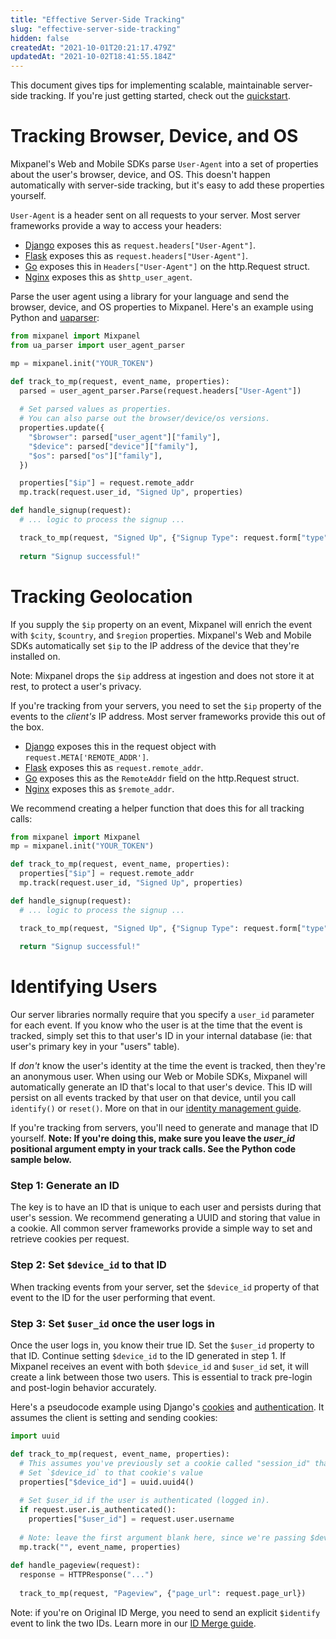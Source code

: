 ```yaml
---
title: "Effective Server-Side Tracking"
slug: "effective-server-side-tracking"
hidden: false
createdAt: "2021-10-01T20:21:17.479Z"
updatedAt: "2021-10-02T18:41:55.184Z"
---
```


This document gives tips for implementing scalable, maintainable server-side tracking. If you're just getting started, check out the [quickstart](doc:server).

# Tracking Browser, Device, and OS
Mixpanel's Web and Mobile SDKs parse `User-Agent` into a set of properties about the user's browser, device, and OS. This doesn't happen automatically with server-side tracking, but it's easy to add these properties yourself.

`User-Agent` is a header sent on all requests to your server. Most server frameworks provide a way to access your headers:
* [Django](https://docs.djangoproject.com/en/4.1/ref/request-response/#django.http.HttpRequest.headers) exposes this as `request.headers["User-Agent"]`.
* [Flask](https://flask.palletsprojects.com/en/2.2.x/api/#flask.Request.headers) exposes this as `request.headers["User-Agent"]`.
* [Go](https://pkg.go.dev/net/http#Request) exposes this in `Headers["User-Agent"]` on the http.Request struct.
* [Nginx](http://nginx.org/en/docs/http/ngx_http_log_module.html) exposes this as `$http_user_agent`.

Parse the user agent using a library for your language and send the browser, device, and OS properties to Mixpanel. Here's an example using Python and [uaparser](https://github.com/ua-parser/uap-python):

```python
from mixpanel import Mixpanel
from ua_parser import user_agent_parser

mp = mixpanel.init("YOUR_TOKEN")

def track_to_mp(request, event_name, properties):
  parsed = user_agent_parser.Parse(request.headers["User-Agent"])
  
  # Set parsed values as properties.
  # You can also parse out the browser/device/os versions.
  properties.update({
    "$browser": parsed["user_agent"]["family"],
    "$device": parsed["device"]["family"],
    "$os": parsed["os"]["family"],
  })

  properties["$ip"] = request.remote_addr
  mp.track(request.user_id, "Signed Up", properties)

def handle_signup(request):
  # ... logic to process the signup ...

  track_to_mp(request, "Signed Up", {"Signup Type": request.form["type"]})
  
  return "Signup successful!"
```

# Tracking Geolocation
If you supply the `$ip` property on an event, Mixpanel will enrich the event with `$city`, `$country`, and `$region` properties. Mixpanel's Web and Mobile SDKs automatically set `$ip` to the IP address of the device that they're installed on.

Note: Mixpanel drops the `$ip` address at ingestion and does not store it at rest, to protect a user's privacy.

If you're tracking from your servers, you need to set the `$ip` property of the events to the _client's_ IP address. Most server frameworks provide this out of the box.
* [Django](https://docs.djangoproject.com/en/4.1/ref/request-response/#django.http.HttpRequest.META) exposes this in the request object with `request.META['REMOTE_ADDR']`.
* [Flask](https://flask.palletsprojects.com/en/2.2.x/api/?highlight=remote_addr#flask.Request.remote_addr) exposes this as `request.remote_addr`.
* [Go](https://pkg.go.dev/net/http#Request) exposes this as the `RemoteAddr` field on the http.Request struct.
* [Nginx](http://nginx.org/en/docs/http/ngx_http_log_module.html) exposes this as `$remote_addr`.

We recommend creating a helper function that does this for all tracking calls:
```python
from mixpanel import Mixpanel
mp = mixpanel.init("YOUR_TOKEN")

def track_to_mp(request, event_name, properties):
  properties["$ip"] = request.remote_addr
  mp.track(request.user_id, "Signed Up", properties)

def handle_signup(request):
  # ... logic to process the signup ...

  track_to_mp(request, "Signed Up", {"Signup Type": request.form["type"]})
  
  return "Signup successful!"
```


# Identifying Users
Our server libraries normally require that you specify a `user_id` parameter for each event. If you know who the user is at the time that the event is tracked, simply set this to that user's ID in your internal database (ie: that user's primary key in your "users" table).

If _don't_ know the user's identity at the time the event is tracked, then they're an anonymous user. When using our Web or Mobile SDKs, Mixpanel will automatically generate an ID that's local to that user's device. This ID will persist on all events tracked by that user on that device, until you call `identify()` or `reset()`. More on that in our [identity management guide](doc:identity-management).

If you're tracking from servers, you'll need to generate and manage that ID yourself. **Note: If you're doing this, make sure you leave the _user_id_ positional argument empty in your track calls. See the Python code sample below.**

### Step 1: Generate an ID
The key is to have an ID that is unique to each user and persists during that user's session. We recommend generating a UUID and storing that value in a cookie. All common server frameworks provide a simple way to set and retrieve cookies per request.

### Step 2: Set `$device_id` to that ID
When tracking events from your server, set the `$device_id` property of that event to the ID for the user performing that event.

### Step 3: Set `$user_id` once the user logs in
Once the user logs in, you know their true ID. Set the `$user_id` property to that ID. Continue setting `$device_id` to the ID generated in step 1. If Mixpanel receives an event with both `$device_id` and `$user_id` set, it will create a link between those two users. This is essential to track pre-login and post-login behavior accurately.


Here's a pseudocode example using Django's [cookies](https://django-book.readthedocs.io/en/latest/chapter14.html#cookies) and [authentication](https://django-book.readthedocs.io/en/latest/chapter14.html#using-users). It assumes the client is setting and sending cookies:
```python
import uuid

def track_to_mp(request, event_name, properties):
  # This assumes you've previously set a cookie called "session_id" that is local to the user's session
  # Set `$device_id` to that cookie's value
  properties["$device_id"] = uuid.uuid4()
  
  # Set $user_id if the user is authenticated (logged in).
  if request.user.is_authenticated():
    properties["$user_id"] = request.user.username
  
  # Note: leave the first argument blank here, since we're passing $device_id and $user_id as properties.
  mp.track("", event_name, properties)
  
def handle_pageview(request):
  response = HTTPResponse("...")
    
  track_to_mp(request, "Pageview", {"page_url": request.page_url})
```

Note: if you're on Original ID Merge, you need to send an explicit `$identify` event to link the two IDs. Learn more in our [ID Merge guide](doc:identity-management).


